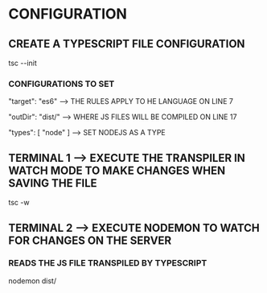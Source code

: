 # CONFIGURATION

## CREATE A TYPESCRIPT FILE CONFIGURATION

tsc --init

### CONFIGURATIONS TO SET

"target": "es6" --> THE RULES APPLY TO HE LANGUAGE ON LINE 7

"outDir": "dist/" --> WHERE JS FILES WILL BE COMPILED ON LINE 17

"types": [ "node" ] --> SET NODEJS AS A TYPE

## TERMINAL 1 --> EXECUTE THE TRANSPILER IN WATCH MODE TO MAKE CHANGES WHEN SAVING THE FILE

tsc -w

## TERMINAL 2 --> EXECUTE NODEMON TO WATCH FOR CHANGES ON THE SERVER

### READS THE JS FILE TRANSPILED BY TYPESCRIPT

nodemon dist/
